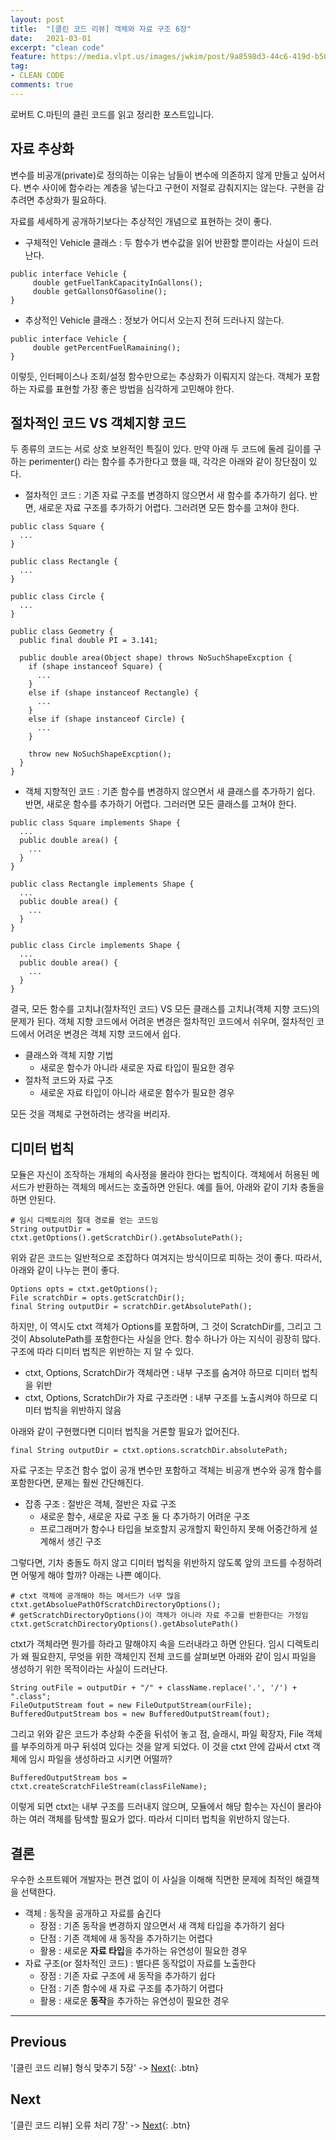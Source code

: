 ```yaml
---
layout: post
title:  "[클린 코드 리뷰] 객체와 자료 구조 6장"
date:   2021-03-01
excerpt: "clean code"
feature: https://media.vlpt.us/images/jwkim/post/9a8598d3-44c6-419d-b509-069370dd5c7e/%EA%B7%B8%EB%A6%BC3.png
tag:
- CLEAN CODE
comments: true
---
```


로버트 C.마틴의 클린 코드를 읽고 정리한 포스트입니다.

## 자료 추상화
변수를 비공개(private)로 정의하는 이유는 남들이 변수에 의존하지 않게 만들고 싶어서다. 변수 사이에 함수라는 계층을 넣는다고 구현이 저절로 감춰지지는 않는다. 구현을 감추려면 추상화가 필요하다.

자료를 세세하게 공개하기보다는 추상적인 개념으로 표현하는 것이 좋다.
* 구체적인 Vehicle 클래스 : 두 함수가 변수값을 읽어 반환할 뿐이라는 사실이 드러난다.
```
public interface Vehicle {
     double getFuelTankCapacityInGallons();
     double getGallonsOfGasoline();
}
```
* 추상적인 Vehicle 클래스 : 정보가 어디서 오는지 전혀 드러나지 않는다.
```
public interface Vehicle {
     double getPercentFuelRamaining();
}
```
이렇듯, 인터페이스나 조회/설정 함수만으로는 추상화가 이뤄지지 않는다. 객체가 포함하는 자료를 표현할 가장 좋은 방법을 심각하게 고민해야 한다.

## 절차적인 코드 VS 객체지향 코드
두 종류의 코드는 서로 상호 보완적인 특질이 있다. 만약 아래 두 코드에 둘레 길이를 구하는 perimenter() 라는 함수를 추가한다고 했을 때, 각각은 아래와 같이 장단점이 있다.
* 절차적인 코드 : 기존 자료 구조를 변경하지 않으면서 새 함수를 추가하기 쉽다. 반면, 새로운 자료 구조를 추가하기 어렵다. 그러려면 모든 함수를 고쳐야 한다.

```
public class Square {
  ...
}

public class Rectangle {
  ...
}

public class Circle {
  ...
}

public class Geometry {
  public final double PI = 3.141;

  public double area(Object shape) throws NoSuchShapeExcption {
    if (shape instanceof Square) {
      ...
    }
    else if (shape instanceof Rectangle) {
      ...
    }
    else if (shape instanceof Circle) {
      ...
    }

    throw new NoSuchShapeExcption();
  }
}
```

* 객체 지향적인 코드 : 기존 함수를 변경하지 않으면서 새 클래스를 추가하기 쉽다. 반면, 새로운 함수를 추가하기 어렵다. 그러러면 모든 클래스를 고쳐야 한다.

```
public class Square implements Shape {
  ...
  public double area() {
    ...
  }
}

public class Rectangle implements Shape {
  ...
  public double area() {
    ...
  }
}

public class Circle implements Shape {
  ...
  public double area() {
    ...
  }
}
```

결국, 모든 함수를 고치냐(절차적인 코드) VS 모든 클래스를 고치냐(객체 지향 코드)의 문제가 된다. 객체 지향 코드에서 어려운 변경은 절차적인 코드에서 쉬우며, 절차적인 코드에서 어려운 변경은 객체 지향 코드에서 쉽다.

* 클래스와 객체 지향 기법
  * 새로운 함수가 아니라 새로운 자료 타입이 필요한 경우
* 절차적 코드와 자료 구조
  * 새로운 자료 타입이 아니라 새로운 함수가 필요한 경우

모든 것을 객체로 구현하려는 생각을 버리자.

## 디미터 법칙
모듈은 자신이 조작하는 개체의 속사정을 몰라야 한다는 법칙이다. 객체에서 허용된 메서드가 반환하는 객체의 메서드는 호출하면 안된다. 예를 들어, 아래와 같이 기차 충돌을 하면 안된다.

```
# 임시 디렉토리의 절대 경로를 얻는 코드임
String outputDir = ctxt.getOptions().getScratchDir().getAbsolutePath();
```

위와 같은 코드는 일반적으로 조잡하다 여겨지는 방식이므로 피하는 것이 좋다. 따라서, 아래와 같이 나누는 편이 좋다.
```
Options opts = ctxt.getOptions();
File scratchDir = opts.getScratchDir();
final String outputDir = scratchDir.getAbsolutePath();
```

하지만, 이 역시도 ctxt 객체가 Options를 포함하며, 그 것이 ScratchDir를, 그리고 그것이 AbsolutePath를 포함한다는 사실을 안다. 함수 하나가 아는 지식이 굉장히 많다. 구조에 따라 디미터 법칙은 위반하는 지 알 수 있다.
* ctxt, Options, ScratchDir가 객체라면 : 내부 구조를 숨겨야 하므로 디미터 법칙을 위반
* ctxt, Options, ScratchDir가 자료 구조라면 : 내부 구조를 노출시켜야 하므로 디미터 법칙을 위반하지 않음

아래와 같이 구현했다면 디미터 법칙을 거론할 필요가 없어진다.
```
final String outputDir = ctxt.options.scratchDir.absolutePath;
```
자료 구조는 무조건 함수 없이 공개 변수만 포함하고 객체는 비공개 변수와 공개 함수를 포함한다면, 문제는 훨씬 간단해진다.

* 잡종 구조 : 절반은 객체, 절반은 자료 구조
  * 새로운 함수, 새로운 자료 구조 둘 다 추가하기 어려운 구조
  * 프로그래머가 함수나 타입을 보호할지 공개할지 확인하지 못해 어중간하게 설계해서 생긴 구조

그렇다면, 기차 충돌도 하지 않고 디미터 법칙을 위반하지 않도록 앞의 코드를 수정하려면 어떻게 해야 할까? 아래는 나쁜 예이다.
```
# ctxt 객체에 공개해야 하는 메서드가 너무 많음
ctxt.getAbsoluePathOfScratchDirectoryOptions();
# getScratchDirectoryOptions()이 객체가 아니라 자료 주고를 반환한다는 가정임
ctxt.getScratchDirectoryOptions().getAbsolutePath()
```
ctxt가 객체라면 뭔가를 하라고 말해야지 속을 드러내라고 하면 안된다. 임시 디렉토리가 왜 필요한지, 무엇을 위한 객체인지 전체 코드를 살펴보면 아래와 같이 임시 파일을 생성하기 위한 목적이라는 사실이 드러난다.
```
String outFile = outputDir + "/" + className.replace('.', '/') + ".class";
FileOutputStream fout = new FileOutputStream(ourFile);
BufferedOutputStream bos = new BufferedOutputStream(fout);
```
그리고 위와 같은 코드가 추상화 수준을 뒤섞어 놓고 점, 슬래시, 파일 확장자, File 객체를 부주의하게 마구 뒤섞여 있다는 것을 알게 되었다. 이 것을 ctxt 안에 감싸서 ctxt 객체에 임시 파일을 생성하라고 시키면 어떨까?
```
BufferedOutputStream bos = ctxt.createScratchFileStream(classFileName);
```
이렇게 되면 ctxt는 내부 구조를 드러내지 않으며, 모듈에서 해당 함수는 자신이 몰라야 하는 여러 객체를 탐색할 필요가 없다. 따라서 디미터 법칙을 위반하지 않는다.

## 결론
우수한 소프트웨어 개발자는 편견 없이 이 사실을 이해해 직면한 문제에 최적인 해결책을 선택한다.
* 객체 : 동작을 공개하고 자료를 숨긴다
  * 장점 : 기존 동작을 변경하지 않으면서 새 객체 타입을 추가하기 쉼다
  * 단점 : 기존 객체에 새 동작을 추가하기는 어렵다
  * 활용 : 새로운 **자료 타입**을 추가하는 유연성이 필요한 경우
* 자료 구조(or 절차적인 코드) : 별다른 동작없이 자료를 노출한다
  * 장점 : 기존 자료 구조에 새 동작을 추가하기 쉽다
  * 단점 : 기존 함수에 새 자료 구조를 추가하기 어렵다
  * 활용 : 새로운 **동작**을 추가하는 유연성이 필요한 경우


---


## Previous
'[클린 코드 리뷰] 형식 맞추기 5장' -> [Next](https://akfmdl.github.io//programming_clean_code_5/){: .btn}

## Next
'[클린 코드 리뷰] 오류 처리 7장' -> [Next](https://akfmdl.github.io//programming_clean_code_7/){: .btn}
